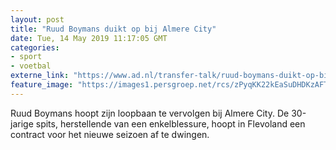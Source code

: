 ```yaml
---
layout: post
title: "Ruud Boymans duikt op bij Almere City"
date: Tue, 14 May 2019 11:17:05 GMT
categories: 
- sport 
- voetbal 
externe_link: "https://www.ad.nl/transfer-talk/ruud-boymans-duikt-op-bij-almere-city~a29894c0/"
feature_image: "https://images1.persgroep.net/rcs/zPyqKK22kEaSuDHDKzAFTFAewhg/diocontent/100879659/_fitwidth/400/?appId=21791a8992982cd8da851550a453bd7f&quality=0.7"
---
```


Ruud Boymans hoopt zijn loopbaan te vervolgen bij Almere City. De 30-jarige spits, herstellende van een enkelblessure, hoopt in Flevoland een contract voor het nieuwe seizoen af te dwingen.
